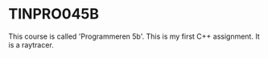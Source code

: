# TINPRO045B
This course is called 'Programmeren 5b'. This is my first C++ assignment. It is a raytracer.
